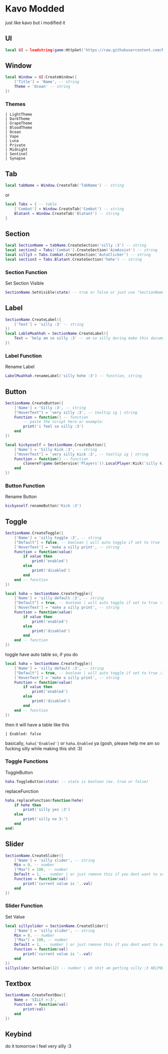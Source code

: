 # Kavo Modded

just like kavo but i modified it

## UI

```lua
local UI = loadstring(game:HttpGet('https://raw.githubusercontent.com/NTDCore/NightbedForRoblox/main/Core/kavo.lua'))()
```

## Window

```lua
local Window = UI:CreateWindow({
	['Title'] = 'Name', -- string
	Theme = 'Ocean' -- string
})
```

### Themes

```
| LightTheme
| DarkTheme
| GrapeTheme
| BloodTheme
| Ocean
| Vape
| Luna
| Private
| Midnight
| Sentinel
| Synapse
```

## Tab

```lua
local tabName = Window.CreateTab('TabName') -- string
```

or

```lua
local Tabs = { -- table
	['Combat'] = Window.CreateTab('Combat') -- string
	Blatant = Window.CreateTab('Blatant') -- string
}
```

## Section

```lua
local SectionName = tabName.CreateSection('silly :3') -- string
local section2 = Tabs['Combat'].CreateSection('AimAssist') -- string
local silly3 = Tabs.Combat.CreateSection('AutoClicker') -- string
local section3 = Tabs.Blatant.CreateSection('hehe') -- string
```

### Section Function

Set Section Visible

```lua
SectionName.SetVisible(state) -- true or false or just use "SectionName.SetVisible()" | boolean
```

## Label

```lua
SectionName.CreateLabel({
	['Text'] = 'silly :3' -- string
})
local LableMuahhah = SectionName.CreateLabel({
	Text = 'help am so silly :3' -- am so silly during make this documents | string
})
```

### Label Function

Rename Label

```lua
LabelMuahhah.renameLabel('silly hehe :3') -- function, string
```

## Button

```lua
SectionName.CreateButton({
	['Name'] = 'Silly :3', -- string
	["HoverText"] = 'very silly :3', -- tooltip ig | string
	Function = function() -- function
		-- paste the script here or example:
		print('i feel so silly :3')
	end
})

local kickyoself = SectionName.CreateButton({
	['Name'] = 'Silly Kick :3', -- string
	["HoverText"] = 'very silly kick :3', -- tooltip ig | string
	Function = function() -- function
		cloneref(game:GetService('Players')).LocalPlayer:Kick('silly kick :3')
	end
})
```

### Button Function

Rename Button

```lua
kickyoself.renameButton('Kick :3')
```

## Toggle

```lua
SectionName.CreateToggle({
	['Name'] = 'silly toggle :3', -- string
	["Default"] = false, -- boolean | will auto toggle if set to true :3
	['HoverText'] = 'make a silly print', -- string
	Function = function(value)
		if value then
			print('enabled')
		else
			print('disabled')
		end
	end -- function
})

local haha = SectionName.CreateToggle({
	['Name'] = 'silly default :3', -- string
	["Default"] = true, -- boolean | will auto toggle if set to true :3
	['HoverText'] = 'make a silly print', -- string
	Function = function(value)
		if value then
			print('enabled')
		else
			print('disabled')
		end
	end -- function
})
```

toggle have auto table so, if you do
```lua
local haha = SectionName.CreateToggle({
	['Name'] = 'silly default :3', -- string
	["Default"] = true, -- boolean | will auto toggle if set to true :3
	['HoverText'] = 'make a silly print', -- string
	Function = function(value)
		if value then
			print('enabled')
		else
			print('disabled')
		end
	end -- function
})
```
then it will have a table like this
```
| Enabled: false
```
basically, `haha['Enabled']` or `haha.Enabled` ya (gosh, please help me am so fucking silly while making this shit :3)

### Toggle Functions

ToggleButton

```lua
haha.ToggleButton(state) -- state is boolean (ex. true or false)
```

replaceFunction

```lua
haha.replaceFunction(function(hehe)
	if hehe then
		print('silly yes :3')
	else
		print('silly no 3:')
	end
end)
```

## Slider

```lua
SectionName.CreateSlider({
	['Name'] = 'silly slider', -- string
	Min = 0, -- number
	["Max"] = 100, -- number
	Default = 1, -- number | or just remove this if you dont want to set it default hehe :3
	Function = function(val)
		print('current value is '..val)
	end
})
```

### Slider Function

Set Value
```lua
local sillyslider = SectionName.CreateSlider({
	['Name'] = 'silly slider', -- string
	Min = 0, -- number
	["Max"] = 100, -- number
	Default = 1, -- number | or just remove this if you dont want to set it default hehe :3
	Function = function(val)
		print('current value is '..val)
	end
})
sillyslider.SetValue(12) -- number | oh shit am getting silly :3 HELPQWDJQWI9DUQW0QWDUJOIDJQWKP
```

## Textbox

```lua
SectionName.CreateTextBox({
	Name = 'SILLY >:3',
	Function = function(val)
		print(val)
	end
})
```

## Keybind

do it tomorrow i feel very silly :3